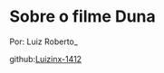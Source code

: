 # Sobre o filme **Duna**

Por: Luiz Roberto_

github:[Luizinx-1412](https://github.com/Luizinx-1412)